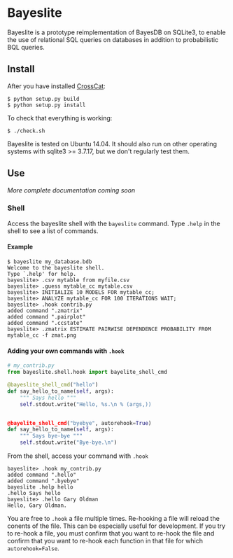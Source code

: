 # Bayeslite

Bayeslite is a prototype reimplementation of BayesDB on SQLite3, to
enable the use of relational SQL queries on databases in addition to
probabilistic BQL queries.

## Install

After you have installed
[CrossCat](https://github.com/mit-probabilistic-computing-project/crosscat):

```
$ python setup.py build
$ python setup.py install
```

To check that everything is working:

```
$ ./check.sh
```

Bayeslite is tested on Ubuntu 14.04.  It should also run on other
operating systems with sqlite3 >= 3.7.17, but we don't regularly test
them.

## Use
*More complete documentation coming soon*
### Shell

Access the bayeslite shell with the `bayeslite` command. Type `.help`
in the shell to see a list of commands.

#### Example

```
$ bayeslite my_database.bdb
Welcome to the bayeslite shell.
Type `.help' for help.
bayeslite> .csv mytable from myfile.csv
bayeslite> .guess mytable_cc mytable.csv
bayeslite> INITIALIZE 10 MODELS FOR mytable_cc;
bayeslite> ANALYZE mytable_cc FOR 100 ITERATIONS WAIT;
bayeslite> .hook contrib.py
added command ".zmatrix"
added command ".pairplot"
added command ".ccstate"
bayeslite> .zmatrix ESTIMATE PAIRWISE DEPENDENCE PROBABILITY FROM mytable_cc -f zmat.png
```

#### Adding your own commands with `.hook`

```python
# my_contrib.py
from bayeslite.shell.hook import bayelite_shell_cmd

@bayeslite_shell_cmd("hello")
def say_hello_to_name(self, args):
    """ Says hello """
    self.stdout.write("Hello, %s.\n % (args,))


@bayelite_shell_cmd("byebye", autorehook=True)
def say_hello_to_name(self, args):
    """ Says bye-bye """
    self.stdout.write("Bye-bye.\n")
```

From the shell, access your command with `.hook`
```
bayeslite> .hook my_contrib.py
added command ".hello"
added command ".byebye"
bayeslite .help hello
.hello Says hello
bayeslite> .hello Gary Oldman
Hello, Gary Oldman.
```

You are free to `.hook` a file multiple times. Re-hooking a file will reload the conents of the file. This can be especially useful for development. If you try to re-hook a file, you must confirm that you want to re-hook the file and confirm that you want to re-hook each function in that file for which `autorehook=False`. 
